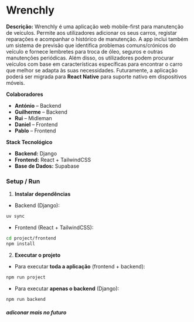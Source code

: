 # Wrenchly

**Descrição:**
Wrenchly é uma aplicação web mobile-first para manutenção de veículos. Permite aos utilizadores adicionar os seus carros, registar reparações e acompanhar o histórico de manutenção. A app inclui também um sistema de previsão que identifica problemas comuns/crónicos do veículo e fornece lembretes para troca de óleo, seguros e outras manutenções periódicas. Além disso, os utilizadores podem procurar veículos com base em características específicas para encontrar o carro que melhor se adapta às suas necessidades. Futuramente, a aplicação poderá ser migrada para **React Native** para suporte nativo em dispositivos móveis.

**Colaboradores**

* **António** – Backend
* **Guilherme** – Backend
* **Rui** – Midleman
* **Daniel** – Frontend
* **Pablo** – Frontend

**Stack Tecnológico**

* **Backend:** Django
* **Frontend:** React + TailwindCSS
* **Base de Dados:** Supabase


### Setup / Run

1. **Instalar dependências**

* Backend (Django):

```bash
uv sync
```

* Frontend (React + TailwindCSS):

```bash
cd project/frontend
npm install
```

2. **Executar o projeto**

* Para executar **toda a aplicação** (frontend + backend):

```bash
npm run project
```

* Para executar **apenas o backend** (Django):

```bash
npm run backend
```

##### adiconar mais no futuro


